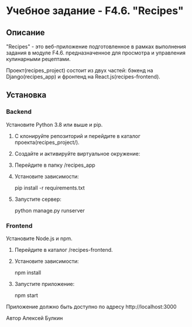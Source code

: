 # Учебное задание - F4.6. "Recipes"

## Описание

"Recipes" - это веб-приложение подготовленное в рамках 
выполнения задания в модуле F4.6. предназначенное для просмотра
и управления кулинарными рецептами.

Проект(recipes_project) состоит из двух частей: бэкенд на Django(recipes_app)
и фронтенд на React.js(recipes-frontend).

## Установка

### **Backend**

Установите Python 3.8 или выше и pip.

1. С клонируйте репозиторий и перейдите в каталог проекта(recipes_project/).

2. Создайте и активируйте виртуальное окружение:

3. Перейдите в папку /recipes_app

4. Установите зависимости:

    pip install -r requirements.txt

4. Запустите сервер:

   python manage.py runserver

### **Frontend**
Установите Node.js и npm.

1. Перейдите в каталог /recipes-frontend.

2. Установите зависимости:
   
    npm install

3. Запустите приложение:
 
   npm start

Приложение должно быть доступно по адресу http://localhost:3000

Автор
Алексей Булкин